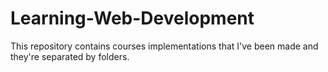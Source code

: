 # Learning-Web-Development
This repository contains courses implementations that I've been made and they're separated by folders.
